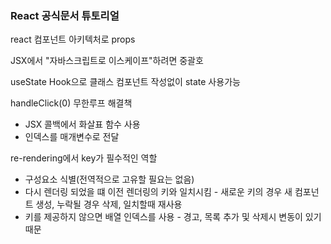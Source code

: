 ### React 공식문서 튜토리얼

react 컴포넌트 아키텍처로 props

JSX에서 "자바스크립트로 이스케이프"하려면 중괄호

useState Hook으로 클래스 컴포넌트 작성없이 state 사용가능

handleClick(0) 무한루프 해결책

- JSX 콜백에서 화살표 함수 사용
- 인덱스를 매개변수로 전달

re-rendering에서 key가 필수적인 역할

- 구성요소 식별(전역적으로 고유할 필요는 없음)
- 다시 렌더링 되었을 떄 이전 렌더링의 키와 일치시킴 - 새로운 키의 경우 새 컴포넌트 생성, 누락될 경우 삭제, 일치할때 재사용
- 키를 제공하지 않으면 배열 인덱스를 사용 - 경고, 목록 추가 및 삭제시 변동이 있기때문
